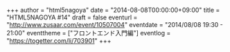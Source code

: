 +++
author = "html5nagoya"
date = "2014-08-08T00:00:00+09:00"
title = "HTML5NAGOYA #14"
draft = false
eventurl = "http://www.zusaar.com/event/10507004"
eventdate = "2014/08/08 19:30 - 21:00"
eventtheme = ["フロントエンド入門編"]
eventlog = "https://togetter.com/li/703901"
+++
